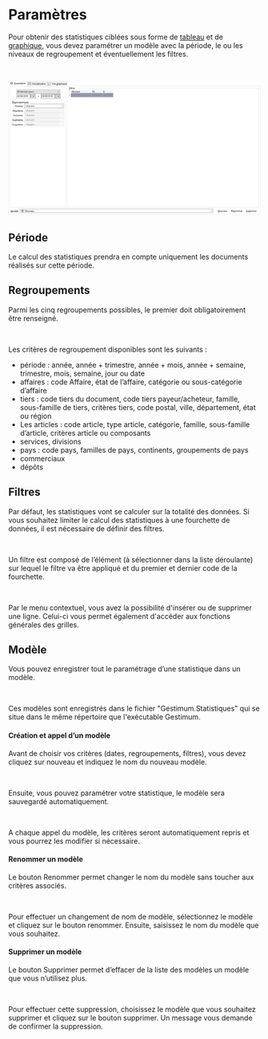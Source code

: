 # Paramètres
Pour obtenir des statistiques ciblées sous forme de [tableau](OngletVueTabulaire.md) 
 et de [graphique](OngletVueGraphique.md), vous devez paramétrer 
 un modèle avec la période, le ou les niveaux de regroupement et éventuellement 
 les filtres.


 


![](../assets/images/1/Parametres.png)


## Période


Le calcul des statistiques prendra en compte uniquement les documents 
 réalisés sur cette période.


## Regroupements


Parmi les cinq regroupements possibles, le premier doit obligatoirement 
 être renseigné.


 


Les critères de regroupement disponibles sont les suivants :


* période 
 : année, année + trimestre, année + mois, année + semaine, trimestre, 
 mois, semaine, jour ou date
* affaires 
 : code Affaire, état de l’affaire, catégorie ou sous-catégorie d’affaire
* tiers 
 : code tiers du document, code tiers payeur/acheteur, famille, sous-famille 
 de tiers, critères tiers, code postal, ville, département, état ou 
 région
* Les articles 
 : code article, type article, catégorie, famille, sous-famille d’article, 
 critères article ou composants
* services, 
 divisions
* pays 
 : code pays, familles de pays, continents, groupements de pays
* commerciaux
* dépôts


## Filtres


Par défaut, les statistiques vont se calculer sur la totalité des données. 
 Si vous souhaitez limiter le calcul des statistiques à une fourchette 
 de données, il est nécessaire de définir des filtres.


 


Un filtre est composé de l’élément (à sélectionner dans la liste déroulante) 
 sur lequel le filtre va être appliqué et du premier et dernier code de 
 la fourchette.


 


Par le menu contextuel, vous avez la possibilité d'insérer ou de supprimer 
 une ligne. Celui-ci vous permet également d'accéder aux fonctions générales 
 des grilles.


## Modèle


Vous pouvez enregistrer tout le paramétrage d’une statistique dans un 
 modèle.


 


Ces modèles sont enregistrés dans le fichier "Gestimum.Statistiques" 
 qui se situe dans le même répertoire que l'exécutable Gestimum.


#### Création et appel d’un modèle


Avant de choisir vos critères (dates, regroupements, filtres), vous 
 devez cliquez sur nouveau et indiquez le nom du nouveau modèle.


 


Ensuite, vous pouvez paramétrer votre statistique, le modèle sera sauvegardé 
 automatiquement.


 


A chaque appel du modèle, les critères seront automatiquement repris 
 et vous pourrez les modifier si nécessaire.


#### Renommer un modèle


Le bouton Renommer permet changer le nom du modèle sans toucher aux 
 critères associés.


 


Pour effectuer un changement de nom de modèle, sélectionnez le modèle 
 et cliquez sur le bouton renommer. Ensuite, saisissez le nom du modèle 
 que vous souhaitez.


#### Supprimer un modèle


Le bouton Supprimer permet d’effacer de la liste des modèles un modèle 
 que vous n’utilisez plus.


 


Pour effectuer cette suppression, choisissez le modèle que vous souhaitez 
 supprimer et cliquez sur le bouton supprimer. Un message vous demande 
 de confirmer la suppression.


